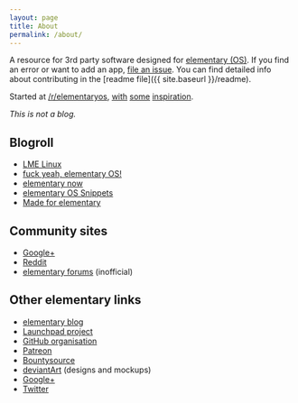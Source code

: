 ```yaml
---
layout: page
title: About
permalink: /about/
---
```


A resource for 3rd party software designed for [elementary (OS)](http://elementary.io). If you find an error or want to add an app, [file an issue](https://github.com/quassy/elementary-apps/issues/new). You can find detailed info about contributing in the [readme file]({{ site.baseurl }}/readme).

Started at [/r/elementaryos](http://www.reddit.com/r/elementaryos/comments/2r0xey/third_party_development_and_apps/), [with](http://madeforelementary.tumblr.com/) [some](https://github.com/PerfectCarl/elementary-apps) [inspiration](https://github.com/elementary-fr/ideas).

*This is not a blog.* 

## Blogroll

* [LME Linux](http://lmelinux.net/#2015-06-07)
* [fuck yeah, elementary OS!](http://fuckyeah-elementaryos.tumblr.com/#2015-05-04)
* [elementary now](http://www.elementarynow.com/#2015-04-18)
* [elementary OS Snippets](http://eos-snippets.blogspot.com/#2015-04-17)
* [Made for elementary](http://madeforelementary.tumblr.com/#2015-02-14)

## Community sites

* [Google+](https://plus.google.com/communities/104613975513761463450)
* [Reddit](https://www.reddit.com/r/elementaryos)
* [elementary forums](https://elementaryforums.com) (inofficial)

## Other elementary links

* [elementary blog](http://blog.elementary.io/#2015-04-29)
* [Launchpad project](https://launchpad.net/elementary/)
* [GitHub organisation](https://github.com/elementary)
* [Patreon](https://www.patreon.com/elementary)
* [Bountysource](https://www.bountysource.com/teams/elementary/bounties)
* [deviantArt](http://elementaryos.deviantart.com/) (designs and mockups)
* [Google+](https://plus.google.com/114635553671833442612)
* [Twitter](https://twitter.com/elementary)
